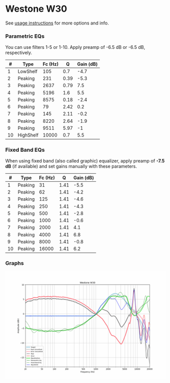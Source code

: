 # Westone W30
See [usage instructions](https://github.com/jaakkopasanen/AutoEq#usage) for more options and info.

### Parametric EQs
You can use filters 1-5 or 1-10. Apply preamp of -6.5 dB or -6.5 dB, respectively.

|   # | Type      |   Fc (Hz) |    Q |   Gain (dB) |
|-----|-----------|-----------|------|-------------|
|   1 | LowShelf  |       105 | 0.7  |        -4.7 |
|   2 | Peaking   |       231 | 0.39 |        -5.3 |
|   3 | Peaking   |      2637 | 0.79 |         7.5 |
|   4 | Peaking   |      5196 | 1.6  |         5.5 |
|   5 | Peaking   |      8575 | 0.18 |        -2.4 |
|   6 | Peaking   |        79 | 2.42 |         0.2 |
|   7 | Peaking   |       145 | 2.11 |        -0.2 |
|   8 | Peaking   |      8220 | 2.64 |        -1.9 |
|   9 | Peaking   |      9511 | 5.97 |        -1   |
|  10 | HighShelf |     10000 | 0.7  |         5.5 |

### Fixed Band EQs
When using fixed band (also called graphic) equalizer, apply preamp of **-7.5 dB** (if available) and set gains manually with these parameters.

|   # | Type    |   Fc (Hz) |    Q |   Gain (dB) |
|-----|---------|-----------|------|-------------|
|   1 | Peaking |        31 | 1.41 |        -5.5 |
|   2 | Peaking |        62 | 1.41 |        -4.2 |
|   3 | Peaking |       125 | 1.41 |        -4.6 |
|   4 | Peaking |       250 | 1.41 |        -4.3 |
|   5 | Peaking |       500 | 1.41 |        -2.8 |
|   6 | Peaking |      1000 | 1.41 |        -0.6 |
|   7 | Peaking |      2000 | 1.41 |         4.1 |
|   8 | Peaking |      4000 | 1.41 |         6.8 |
|   9 | Peaking |      8000 | 1.41 |        -0.8 |
|  10 | Peaking |     16000 | 1.41 |         6.2 |

### Graphs
![](./Westone%20W30.png)
